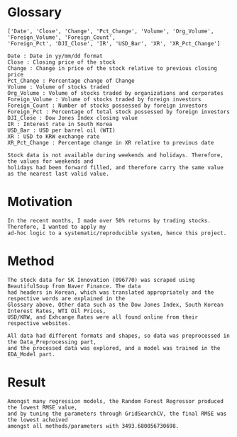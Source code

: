 # Glossary
    ['Date', 'Close', 'Change', 'Pct_Change', 'Volume', 'Org_Volume', 'Foreign_Volume', 'Foreign_Count', 
    'Foreign_Pct', 'DJI_Close', 'IR', 'USD_Bar', 'XR', 'XR_Pct_Change']

    Date : Date in yy/mm/dd format
    Close : Closing price of the stock
    Change : Change in price of the stock relative to previous closing price
    Pct_Change : Percentage change of Change
    Volume : Volume of stocks traded
    Org_Volume : Volume of stocks traded by organizations and corporates
    Foreign_Volume : Volume of stocks traded by foreign investors
    Foreign_Count : Number of stocks possessed by foreign investors
    Foreign_Pct : Percentage of total stock possessed by foreign investors
    DJI_Close : Dow Jones Index closing value
    IR : Interest rate in South Korea
    USD_Bar : USD per barrel oil (WTI)
    XR : USD to KRW exchange rate
    XR_Pct_Change : Percentage change in XR relative to previous date

    Stock data is not available during weekends and holidays. Therefore, the values for weekends and 
    holidays had been forward filled, and therefore carry the same value as the nearest last valid value. 

# Motivation
    In the recent months, I made over 50% returns by trading stocks. Therefore, I wanted to apply my 
    ad-hoc logic to a systematic/reproducible system, hence this project.

# Method
    The stock data for SK Innovation (096770) was scraped using BeautifulSoup from Naver Finance. The data
    had headers in Korean, which was translated appropriately and the respective words are explained in the
    Glossary above. Other data such as the Dow Jones Index, South Korean Interest Rates, WTI Oil Prices, 
    USD/KRW, and Exhcange Rates were all found online from their respective websites. 

    All data had different formats and shapes, so data was preprocessed in the Data_Preprocessing part, 
    and the processed data was explored, and a model was trained in the EDA_Model part. 

# Result
    Amongst many regression models, the Random Forest Regressor produced the lowest RMSE value, 
    and by tuning the parameters through GridSearchCV, the final RMSE was the lowest acheived 
    amongst all methods/parameters with 3493.680056730698.
